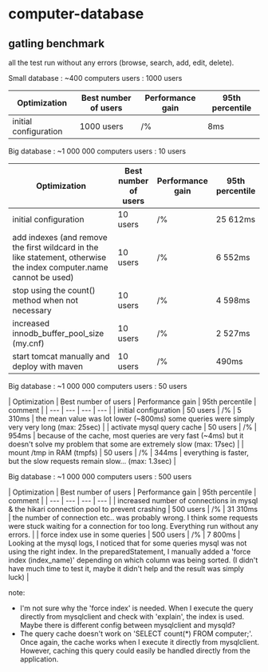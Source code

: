 # computer-database

## gatling benchmark

all the test run without any errors (browse, search, add, edit, delete).

Small database : ~400 computers
users 	       : 1000 users

| Optimization | Best number of users | Performance gain | 95th percentile |
| --- | --- | --- | --- |
| initial configuration | 1000 users | /% | 8ms |

Big database : ~1 000 000 computers
users	     : 10 users

| Optimization | Best number of users | Performance gain | 95th percentile |
| --- | --- | --- | --- |
| initial configuration | 10 users | /% | 25 612ms |
| add indexes (and remove the first wildcard in the like statement, otherwise the index computer.name cannot be used) | 10 users | /% | 6 552ms |
| stop using the count() method when not necessary | 10 users | /% | 4 598ms |
| increased innodb_buffer_pool_size (my.cnf) | 10 users | /% |  2 527ms |
| start tomcat manually and deploy with maven | 10 users | /% | 490ms |

Big database : ~1 000 000 computers
users	     : 50 users

| Optimization | Best number of users | Performance gain | 95th percentile | comment |
| --- | --- | --- | --- |
| initial configuration | 50 users | /% | 5 310ms | the mean value was lot lower (~800ms) some queries were simply very very long (max: 25sec) |
| activate mysql query cache | 50 users | /% | 954ms | because of the cache, most queries are very fast (~4ms) but it doesn't solve my problem that some are extremely slow (max: 17sec) |
| mount /tmp in RAM (tmpfs) | 50 users | /% | 344ms | everything is faster, but the slow requests remain slow... (max: 1.3sec) |

Big database : ~1 000 000 computers
users	     : 500 users

| Optimization | Best number of users | Performance gain | 95th percentile | comment |
| --- | --- | --- | --- |
| increased number of connections in mysql & the hikari connection pool to prevent crashing | 500 users | /% | 31 310ms | the number of connection etc.. was probably wrong. I think some requests were stuck waiting for a connection for too long. Everything run without any errors. |
| force index use in some queries | 500 users | /% | 7 800ms | Looking at the mysql logs, I noticed that for some queries mysql was not using the right index. In the preparedStatement, I manually added a 'force index (index_name)' depending on which column was being sorted. (I didn't have much time to test it, maybe it didn't help and the result was simply luck) |

note:

 - I'm not sure why the 'force index' is needed. When I execute the query directly from mysqlclient and check with 'explain', the index is used. Maybe there is different config between mysqlclient and mysqld?
 - The query cache doesn't work on 'SELECT count(*) FROM computer;'. Once again, the cache works when I execute it directly from mysqlclient. However, caching this query could easily be handled directly from the application. 